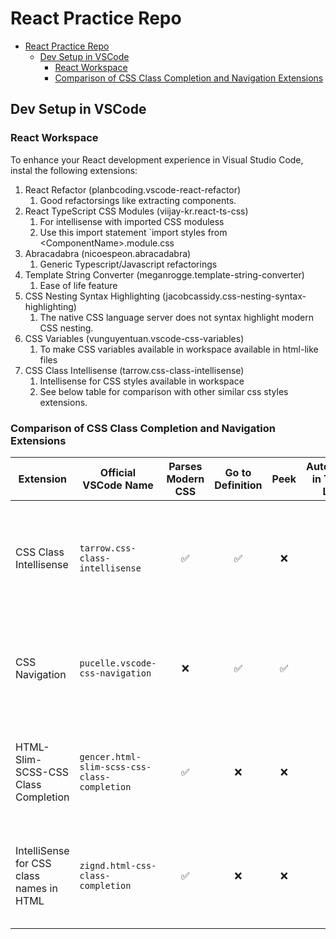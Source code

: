 # React Practice Repo

- [React Practice Repo](#react-practice-repo)
  - [Dev Setup in VSCode](#dev-setup-in-vscode)
    - [React Workspace](#react-workspace)
    - [Comparison of CSS Class Completion and Navigation Extensions](#comparison-of-css-class-completion-and-navigation-extensions)

## Dev Setup in VSCode

### React Workspace

To enhance your React development experience in Visual Studio Code, instal the following extensions:

1. React Refactor (planbcoding.vscode-react-refactor)
   1. Good refactorsings like extracting components.
2. React TypeScript CSS Modules (viijay-kr.react-ts-css)
   1. For intellisense with imported CSS moduless
   2. Use this import statement `import styles from \<ComponentName\>.module.css
3. Abracadabra (nicoespeon.abracadabra)
   1. Generic Typescript/Javascript refactorings
4. Template String Converter (meganrogge.template-string-converter)
   1. Ease of life feature
5. CSS Nesting Syntax Highlighting (jacobcassidy.css-nesting-syntax-highlighting)
   1. The native CSS language server does not syntax highlight modern CSS nesting.
6. CSS Variables (vunguyentuan.vscode-css-variables)
   1. To make CSS variables available in workspace available in html-like files
7. CSS Class Intellisense (tarrow.css-class-intellisense)
   1. Intellisense for CSS styles available in workspace
   2. See below table for comparison with other similar css styles extensions.

### Comparison of CSS Class Completion and Navigation Extensions

| Extension                                | Official VSCode Name                         | Parses Modern CSS | Go to Definition | Peek | Autocomplete in Template Literals | Comments                                                                                   |
| ---------------------------------------- | -------------------------------------------- | :---------------: | :--------------: | :--: | :-------------------------------: | ------------------------------------------------------------------------------------------ |
| CSS Class Intellisense                   | `tarrow.css-class-intellisense`              |        ✅         |        ✅        |  ❌  |                ❌                 | Parses modern CSS, but lacks peek functionality and autocomplete in template literals      |
| CSS Navigation                           | `pucelle.vscode-css-navigation`              |        ❌         |        ✅        |  ✅  |                ✅                 | Does not parse modern CSS, but offers peek and autocomplete in template literals           |
| HTML-Slim-SCSS-CSS Class Completion      | `gencer.html-slim-scss-css-class-completion` |        ✅         |        ❌        |  ❌  |                ❌                 | Parses modern CSS, but lacks go to definition, peek, and autocomplete in template literals |
| IntelliSense for CSS class names in HTML | `zignd.html-css-class-completion`            |        ✅         |        ❌        |  ❌  |                ❌                 | Parses modern CSS, but lacks go to definition, peek, and autocomplete in template literals |
